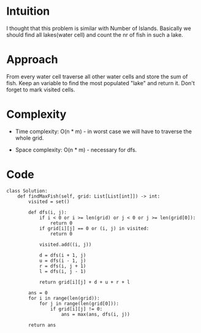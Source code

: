 # Intuition
I thought that this problem is similar with Number of Islands. Basically we should find all lakes(water cell) and count the nr of fish in such a lake.

# Approach
From every water cell traverse all other water cells and store the sum of fish. Keep an variable to find the most populated "lake" and return it. Don't forget to mark visited cells.

# Complexity
- Time complexity:
O(n * m) - in worst case we will have to traverse the whole grid.

- Space complexity:
O(n * m) - necessary for dfs.

# Code
```python3 []
class Solution:
    def findMaxFish(self, grid: List[List[int]]) -> int:
        visited = set()

        def dfs(i, j):
            if i < 0 or i >= len(grid) or j < 0 or j >= len(grid[0]):
                return 0
            if grid[i][j] == 0 or (i, j) in visited:
                return 0
            
            visited.add((i, j))

            d = dfs(i + 1, j)
            u = dfs(i - 1, j)
            r = dfs(i, j + 1)
            l = dfs(i, j - 1)

            return grid[i][j] + d + u + r + l
        
        ans = 0
        for i in range(len(grid)):
            for j in range(len(grid[0])):
                if grid[i][j] != 0:
                    ans = max(ans, dfs(i, j))

        return ans

```